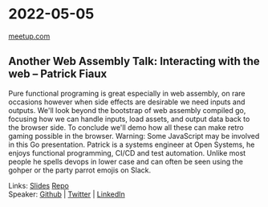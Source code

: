 # 2022-05-05

[meetup.com](https://www.meetup.com/de-DE/berner-go-meetup/events/284882236/)

## Another Web Assembly Talk: Interacting with the web – Patrick Fiaux

Pure functional programing is great especially in web assembly, on rare occasions however when side effects are desirable we need inputs and outputs. We'll look beyond the bootstrap of web assembly compiled go, focusing how we can handle inputs, load assets, and output data back to the browser side. To conclude we'll demo how all these can make retro gaming possible in the browser.
Warning: Some JavaScript may be involved in this Go presentation.
Patrick is a systems engineer at Open Systems, he enjoys functional programming, CI/CD and test automation. Unlike most people he spells devops in lower case and can often be seen using the gohper or the party parrot emojis on Slack.

Links: [Slides](https://paaat.com/slides/2022-barnergo-wasm-talk.html) [Repo](https://github.com/pfiaux/another-web-assembly-example)  
Speaker: [Github](https://github.com/pfiaux) | [Twitter](https://twitter.com/swisspaaat) | [LinkedIn](https://ch.linkedin.com/in/patrickfiaux)

